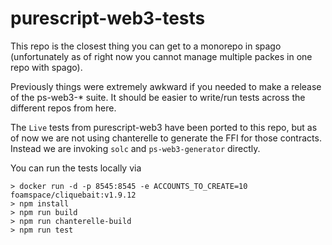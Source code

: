 # purescript-web3-tests

This repo is the closest thing you can get to a monorepo in spago (unfortunately as of right now you cannot manage multiple packes in one repo with spago).

Previously things were extremely awkward if you needed to make a release of the ps-web3-* suite. It should be easier to write/run tests across the different repos from here.

The `Live` tests from purescript-web3 have been ported to this repo, but as of now we are not using chanterelle to generate the FFI for those contracts. 
Instead we are invoking `solc` and `ps-web3-generator` directly.

You can run the tests locally via

```
> docker run -d -p 8545:8545 -e ACCOUNTS_TO_CREATE=10 foamspace/cliquebait:v1.9.12
> npm install
> npm run build 
> npm run chanterelle-build
> npm run test

```
